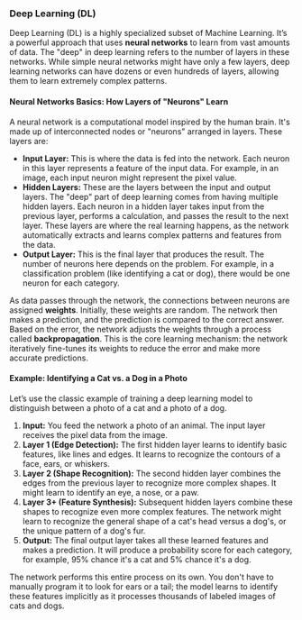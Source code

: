 ### **Deep Learning (DL)**

Deep Learning (DL) is a highly specialized subset of Machine Learning. It’s a powerful approach that uses **neural networks** to learn from vast amounts of data. The "deep" in deep learning refers to the number of layers in these networks. While simple neural networks might have only a few layers, deep learning networks can have dozens or even hundreds of layers, allowing them to learn extremely complex patterns.

#### **Neural Networks Basics: How Layers of "Neurons" Learn**

A neural network is a computational model inspired by the human brain. It's made up of interconnected nodes or "neurons" arranged in layers. These layers are:

* **Input Layer:** This is where the data is fed into the network. Each neuron in this layer represents a feature of the input data. For example, in an image, each input neuron might represent the pixel value.
* **Hidden Layers:** These are the layers between the input and output layers. The "deep" part of deep learning comes from having multiple hidden layers. Each neuron in a hidden layer takes input from the previous layer, performs a calculation, and passes the result to the next layer. These layers are where the real learning happens, as the network automatically extracts and learns complex patterns and features from the data.
* **Output Layer:** This is the final layer that produces the result. The number of neurons here depends on the problem. For example, in a classification problem (like identifying a cat or dog), there would be one neuron for each category.

As data passes through the network, the connections between neurons are assigned **weights**. Initially, these weights are random. The network then makes a prediction, and the prediction is compared to the correct answer. Based on the error, the network adjusts the weights through a process called **backpropagation**. This is the core learning mechanism: the network iteratively fine-tunes its weights to reduce the error and make more accurate predictions.

#### **Example: Identifying a Cat vs. a Dog in a Photo**

Let’s use the classic example of training a deep learning model to distinguish between a photo of a cat and a photo of a dog.

1.  **Input:** You feed the network a photo of an animal. The input layer receives the pixel data from the image.
2.  **Layer 1 (Edge Detection):** The first hidden layer learns to identify basic features, like lines and edges. It learns to recognize the contours of a face, ears, or whiskers.
3.  **Layer 2 (Shape Recognition):** The second hidden layer combines the edges from the previous layer to recognize more complex shapes. It might learn to identify an eye, a nose, or a paw.
4.  **Layer 3+ (Feature Synthesis):** Subsequent hidden layers combine these shapes to recognize even more complex features. The network might learn to recognize the general shape of a cat's head versus a dog's, or the unique pattern of a dog's fur.
5.  **Output:** The final output layer takes all these learned features and makes a prediction. It will produce a probability score for each category, for example, 95% chance it's a cat and 5% chance it's a dog.

The network performs this entire process on its own. You don't have to manually program it to look for ears or a tail; the model learns to identify these features implicitly as it processes thousands of labeled images of cats and dogs. 

